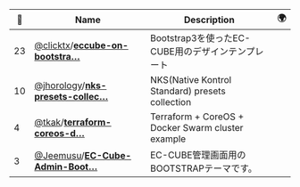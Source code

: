 |:star2: | Name | Description | 🌍|
|---|---|---|---|
|23|[@clicktx](https://github.com/clicktx)/[**eccube-on-bootstra…**](https://github.com/clicktx/eccube-on-bootstrap3)|Bootstrap3を使ったEC-CUBE用のデザインテンプレート||
|10|[@jhorology](https://github.com/jhorology)/[**nks-presets-collec…**](https://github.com/jhorology/nks-presets-collection)|NKS(Native Kontrol Standard) presets collection||
|4|[@tkak](https://github.com/tkak)/[**terraform-coreos-d…**](https://github.com/tkak/terraform-coreos-docker-swarm-cluster)|Terraform + CoreOS + Docker Swarm cluster example||
|3|[@Jeemusu](https://github.com/Jeemusu)/[**EC-Cube-Admin-Boot…**](https://github.com/Jeemusu/EC-Cube-Admin-Bootstrap)|EC-CUBE管理画面用のBOOTSTRAPテーマです。||


